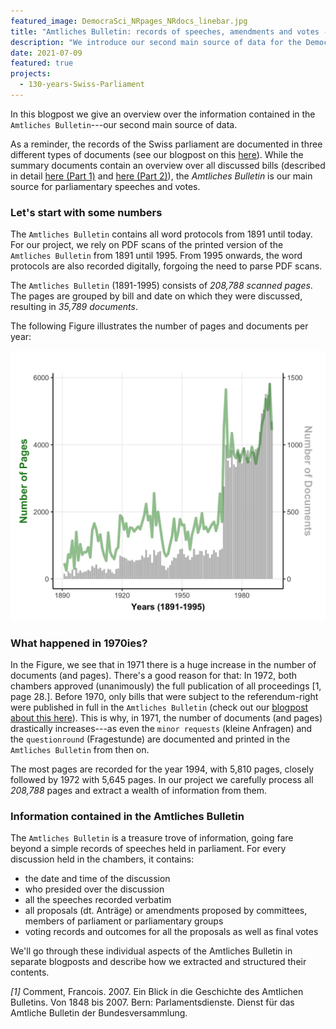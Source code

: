 ```yaml
---
featured_image: DemocraSci_NRpages_NRdocs_linebar.jpg
title: "Amtliches Bulletin: records of speeches, amendments and votes -- Part 1"
description: "We introduce our second main source of data for the DemocraSci project: The proceedings of the Swiss Parliament, commonly referred to as the Amtliches Bulletin."
date: 2021-07-09
featured: true
projects: 
  - 130-years-Swiss-Parliament
---
```


In this blogpost we give an overview over the information contained in the `Amtliches Bulletin`---our second main source of data. 

As a reminder, the records of the Swiss parliament are documented in three different types of documents (see our blogpost on this [here](https://www.sg.ethz.ch/news/swissparliament_3-datasources/)).
While the summary documents contain an overview over all discussed bills (described in detail [here (Part 1)](https://www.sg.ethz.ch/news/swissparliament_4-summarydocs_part1/) and [here (Part 2)](https://www.sg.ethz.ch/news/swissparliament_5-summarydocs_part2/)), the *Amtliches Bulletin* is our main source for parliamentary speeches and votes. 

### Let's start with some numbers

The `Amtliches Bulletin` contains all word protocols from 1891 until today. For our project, we rely on PDF scans of the printed version of the `Amtliches Bulletin` from 1891 until 1995. From 1995 onwards, the word protocols are also recorded digitally, forgoing the need to parse PDF scans.

The `Amtliches Bulletin` (1891-1995) consists of *208,788 scanned pages*. 
The pages are grouped by bill and date on which they were discussed, resulting in *35,789 documents*.

The following Figure illustrates the number of pages and documents per year:  

![Number of documents and pages we process from 1891-today](DemocraSci_NRpages_NRdocs_linebar.jpg)


### What happened in 1970ies?

In the Figure, we see that in 1971 there is a huge increase in the number of documents (and pages). There's a good reason for that: In 1972, both chambers approved (unanimously) the full publication of all proceedings [1, page 28.]. Before 1970, only bills that were subject to the referendum-right were published in full in the `Amtliches Bulletin` (check out our [blogpost about this here](https://www.sg.ethz.ch/news/swissparliament_3-datasources/)). This is why, in 1971, the number of documents (and pages) drastically increases---as even the `minor requests` (kleine Anfragen) and the `questionround` (Fragestunde) are documented and printed in the `Amtliches Bulletin` from then on.

The most pages are recorded for the year 1994, with 5,810 pages, closely followed by 1972 with 5,645 pages. 
In our project we carefully process all *208,788* pages and extract a wealth of information from them.

### Information contained in the Amtliches Bulletin

The `Amtliches Bulletin` is a treasure trove of information, going fare beyond a simple records of speeches held in parliament. 
For every discussion held in the chambers, it contains: 

* the date and time of the discussion
* who presided over the discussion
* all the speeches recorded verbatim
* all proposals (dt. Anträge) or amendments proposed by committees, members of parliament or parliamentary groups
* voting records and outcomes for all the proposals as well as final votes

We'll go through these individual aspects of the Amtliches Bulletin in separate blogposts and describe how we extracted and structured their contents.


*[1]* Comment, Francois. 2007. Ein Blick in die Geschichte des Amtlichen Bulletins. Von 1848 bis 2007. Bern: Parlamentsdienste. Dienst für das Amtliche Bulletin der Bundesversammlung.

